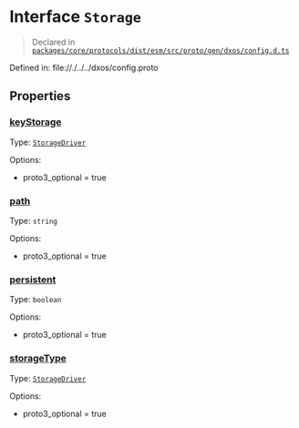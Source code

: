 # Interface `Storage`
> Declared in [`packages/core/protocols/dist/esm/src/proto/gen/dxos/config.d.ts`]()

Defined in:
   file://./../../dxos/config.proto
## Properties
### [keyStorage]()
Type: <code>[StorageDriver](/api/@dxos/config/enums#StorageDriver)</code>

Options:
  - proto3_optional = true
### [path]()
Type: <code>string</code>

Options:
  - proto3_optional = true
### [persistent]()
Type: <code>boolean</code>

Options:
  - proto3_optional = true
### [storageType]()
Type: <code>[StorageDriver](/api/@dxos/config/enums#StorageDriver)</code>

Options:
  - proto3_optional = true
